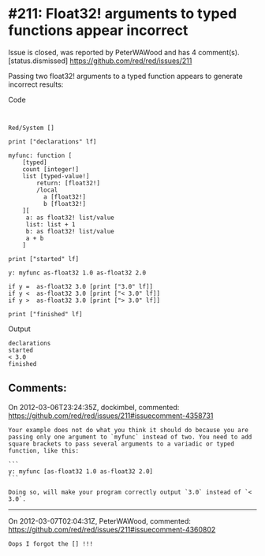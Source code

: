 
#211: Float32! arguments to typed functions appear incorrect 
================================================================================
Issue is closed, was reported by PeterWAWood and has 4 comment(s).
[status.dismissed]
<https://github.com/red/red/issues/211>

Passing two float32! arguments to a typed function appears to generate incorrect results:

Code

``` rebol


Red/System []

print ["declarations" lf]

myfunc: function [
    [typed]
    count [integer!]
    list [typed-value!]
        return: [float32!]
        /local
          a [float32!]
          b [float32!]
    ][
     a: as float32! list/value
     list: list + 1
     b: as float32! list/value
     a + b
    ]

print ["started" lf]

y: myfunc as-float32 1.0 as-float32 2.0

if y =  as-float32 3.0 [print ["3.0" lf]]
if y <  as-float32 3.0 [print ["< 3.0" lf]]
if y >  as-float32 3.0 [print ["> 3.0" lf]]

print ["finished" lf]

```

Output

```
declarations
started
< 3.0
finished

```



Comments:
--------------------------------------------------------------------------------

On 2012-03-06T23:24:35Z, dockimbel, commented:
<https://github.com/red/red/issues/211#issuecomment-4358731>

    Your example does not do what you think it should do because you are passing only one argument to `myfunc` instead of two. You need to add square brackets to pass several arguments to a variadic or typed function, like this:
    
    ```
    y: myfunc [as-float32 1.0 as-float32 2.0]
    ```
    
    Doing so, will make your program correctly output `3.0` instead of `< 3.0`.

--------------------------------------------------------------------------------

On 2012-03-07T02:04:31Z, PeterWAWood, commented:
<https://github.com/red/red/issues/211#issuecomment-4360802>

    Oops I forgot the [] !!!

